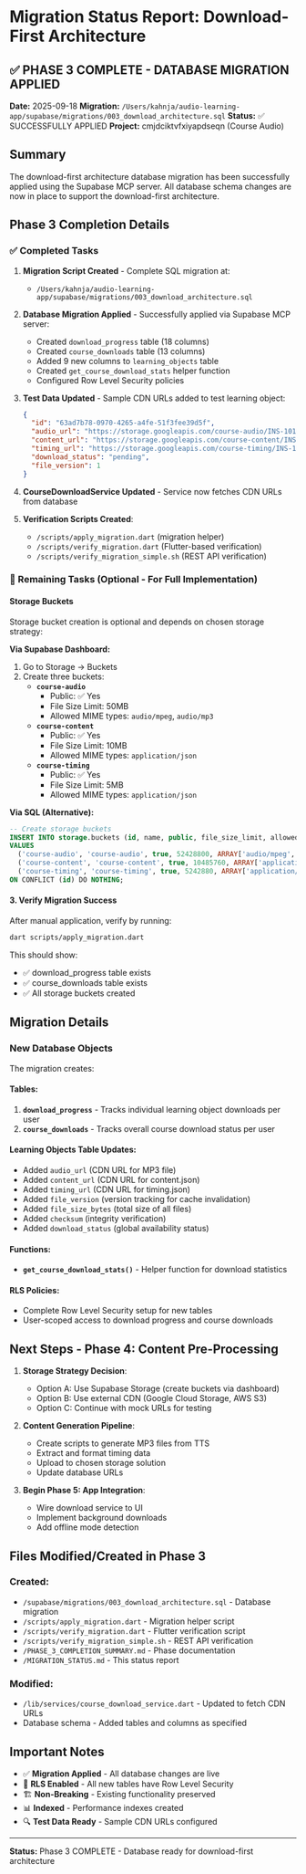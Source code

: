 # Migration Status Report: Download-First Architecture

## ✅ PHASE 3 COMPLETE - DATABASE MIGRATION APPLIED

**Date:** 2025-09-18
**Migration:** `/Users/kahnja/audio-learning-app/supabase/migrations/003_download_architecture.sql`
**Status:** ✅ SUCCESSFULLY APPLIED
**Project:** cmjdciktvfxiyapdseqn (Course Audio)

## Summary

The download-first architecture database migration has been successfully applied using the Supabase MCP server. All database schema changes are now in place to support the download-first architecture.

## Phase 3 Completion Details

### ✅ Completed Tasks
1. **Migration Script Created** - Complete SQL migration at:
   - `/Users/kahnja/audio-learning-app/supabase/migrations/003_download_architecture.sql`

2. **Database Migration Applied** - Successfully applied via Supabase MCP server:
   - Created `download_progress` table (18 columns)
   - Created `course_downloads` table (13 columns)
   - Added 9 new columns to `learning_objects` table
   - Created `get_course_download_stats` helper function
   - Configured Row Level Security policies

3. **Test Data Updated** - Sample CDN URLs added to test learning object:
   ```json
   {
     "id": "63ad7b78-0970-4265-a4fe-51f3fee39d5f",
     "audio_url": "https://storage.googleapis.com/course-audio/INS-101/establishing_case_reserve.mp3",
     "content_url": "https://storage.googleapis.com/course-content/INS-101/establishing_case_reserve.json",
     "timing_url": "https://storage.googleapis.com/course-timing/INS-101/establishing_case_reserve.json",
     "download_status": "pending",
     "file_version": 1
   }
   ```

4. **CourseDownloadService Updated** - Service now fetches CDN URLs from database

5. **Verification Scripts Created**:
   - `/scripts/apply_migration.dart` (migration helper)
   - `/scripts/verify_migration.dart` (Flutter-based verification)
   - `/scripts/verify_migration_simple.sh` (REST API verification)

### 🚧 Remaining Tasks (Optional - For Full Implementation)

#### Storage Buckets
Storage bucket creation is optional and depends on chosen storage strategy:

**Via Supabase Dashboard:**
1. Go to Storage → Buckets
2. Create three buckets:
   - **`course-audio`**
     - Public: ✅ Yes
     - File Size Limit: 50MB
     - Allowed MIME types: `audio/mpeg`, `audio/mp3`
   - **`course-content`**
     - Public: ✅ Yes
     - File Size Limit: 10MB
     - Allowed MIME types: `application/json`
   - **`course-timing`**
     - Public: ✅ Yes
     - File Size Limit: 5MB
     - Allowed MIME types: `application/json`

**Via SQL (Alternative):**
```sql
-- Create storage buckets
INSERT INTO storage.buckets (id, name, public, file_size_limit, allowed_mime_types)
VALUES
  ('course-audio', 'course-audio', true, 52428800, ARRAY['audio/mpeg', 'audio/mp3']),
  ('course-content', 'course-content', true, 10485760, ARRAY['application/json']),
  ('course-timing', 'course-timing', true, 5242880, ARRAY['application/json'])
ON CONFLICT (id) DO NOTHING;
```

#### 3. Verify Migration Success
After manual application, verify by running:
```bash
dart scripts/apply_migration.dart
```

This should show:
- ✅ download_progress table exists
- ✅ course_downloads table exists
- ✅ All storage buckets created

## Migration Details

### New Database Objects
The migration creates:

#### Tables:
1. **`download_progress`** - Tracks individual learning object downloads per user
2. **`course_downloads`** - Tracks overall course download status per user

#### Learning Objects Table Updates:
- Added `audio_url` (CDN URL for MP3 file)
- Added `content_url` (CDN URL for content.json)
- Added `timing_url` (CDN URL for timing.json)
- Added `file_version` (version tracking for cache invalidation)
- Added `file_size_bytes` (total size of all files)
- Added `checksum` (integrity verification)
- Added `download_status` (global availability status)

#### Functions:
- **`get_course_download_stats()`** - Helper function for download statistics

#### RLS Policies:
- Complete Row Level Security setup for new tables
- User-scoped access to download progress and course downloads

## Next Steps - Phase 4: Content Pre-Processing

1. **Storage Strategy Decision**:
   - Option A: Use Supabase Storage (create buckets via dashboard)
   - Option B: Use external CDN (Google Cloud Storage, AWS S3)
   - Option C: Continue with mock URLs for testing

2. **Content Generation Pipeline**:
   - Create scripts to generate MP3 files from TTS
   - Extract and format timing data
   - Upload to chosen storage solution
   - Update database URLs

3. **Begin Phase 5: App Integration**:
   - Wire download service to UI
   - Implement background downloads
   - Add offline mode detection

## Files Modified/Created in Phase 3

### Created:
- `/supabase/migrations/003_download_architecture.sql` - Database migration
- `/scripts/apply_migration.dart` - Migration helper script
- `/scripts/verify_migration.dart` - Flutter verification script
- `/scripts/verify_migration_simple.sh` - REST API verification
- `/PHASE_3_COMPLETION_SUMMARY.md` - Phase documentation
- `/MIGRATION_STATUS.md` - This status report

### Modified:
- `/lib/services/course_download_service.dart` - Updated to fetch CDN URLs
- Database schema - Added tables and columns as specified

## Important Notes

- ✅ **Migration Applied** - All database changes are live
- 🔐 **RLS Enabled** - All new tables have Row Level Security
- 🏗️ **Non-Breaking** - Existing functionality preserved
- 📊 **Indexed** - Performance indexes created
- 🔍 **Test Data Ready** - Sample CDN URLs configured

---

**Status:** Phase 3 COMPLETE - Database ready for download-first architecture